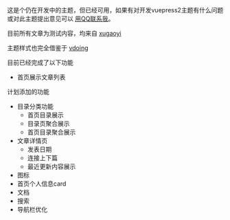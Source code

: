 这是个仍在开发中的主题，但已经可用，如果有对开发vuepress2主题有什么问题或对此主题提出意见可以 [用QQ联系我](tencent://message/?uin=975425198&Site=&Menu=yes)。

目前所有文章为测试内容，均来自 [xugaoyi](https://github.com/xugaoyi/vuepress-theme-vdoing)

主题样式也完全借鉴于 [vdoing](https://github.com/xugaoyi/vuepress-theme-vdoing)




目前已经完成了以下功能

- 首页展示文章列表

计划添加的功能

- 目录分类功能
    - 首页目录展示
    - 目录页聚合展示
    - 首页目录聚合展示
- 文章详情页
    - 发表日期
    - 连接上下篇
    - 最近更新内容展示
- 图标
- 首页个人信息card
- 文档
- 搜索
- 导航栏优化

